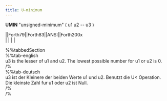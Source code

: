```yaml
---
title: U-minimum
---
```

__UMIN__ "unsigned-minimum" ( u1 u2 -- u3 )  
  
  
  
||Forth79||Forth83||ANSI||Forth200x  
|        |       |    |  
  
  
  
%%tabbedSection  
%%tab-english  
u3 is the lesser of u1 and u2. The lowest possible number for u1 or u2 is 0.  
/%  
%%tab-deutsch  
u3 ist der Kleinere der beiden Werte u1 und u2. Benutzt die U< Opera­tion. Die kleinste Zahl fur u1 oder u2 ist Null.  
/%  
/%  

